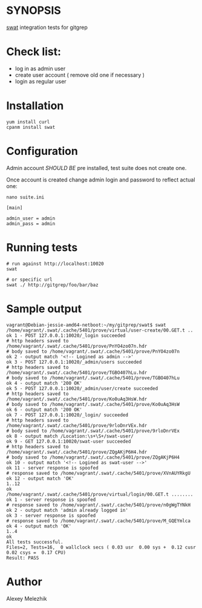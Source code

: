 # SYNOPSIS

[swat](https://github.com/melezhik/swat) integration tests for gitgrep

# Check list:

* log in as admin user
* create user account ( remove old one if necessary )
* login as regular user 

# Installation

    yum install curl
    cpanm install swat

# Configuration

Admin account _SHOULD BE_ pre installed, test suite does not create one.

Once account is created change admin login and password to reflect actual one:

    nano suite.ini

    [main]
    
    admin_user = admin
    admin_pass = admin


# Running tests

    # run against http://localhost:10020
    swat

    # or specific url
    swat ./ http://gitgrep/foo/bar/baz

# Sample output

    vagrant@Debian-jessie-amd64-netboot:~/my/gitprep/swat$ swat
    /home/vagrant/.swat/.cache/5401/prove/virtual/user-create/00.GET.t ..
    ok 1 - POST 127.0.0.1:10020/_login succeeded
    # http headers saved to /home/vagrant/.swat/.cache/5401/prove/PnYO4zo07n.hdr
    # body saved to /home/vagrant/.swat/.cache/5401/prove/PnYO4zo07n
    ok 2 - output match '<!-- Logined as admin -->'
    ok 3 - POST 127.0.0.1:10020/_admin/users succeeded
    # http headers saved to /home/vagrant/.swat/.cache/5401/prove/TGBO407hLu.hdr
    # body saved to /home/vagrant/.swat/.cache/5401/prove/TGBO407hLu
    ok 4 - output match '200 OK'
    ok 5 - POST 127.0.0.1:10020/_admin/user/create succeeded
    # http headers saved to /home/vagrant/.swat/.cache/5401/prove/Ko0uAq3HsW.hdr
    # body saved to /home/vagrant/.swat/.cache/5401/prove/Ko0uAq3HsW
    ok 6 - output match '200 OK'
    ok 7 - POST 127.0.0.1:10020/_login/ succeeded
    # http headers saved to /home/vagrant/.swat/.cache/5401/prove/9rloDnrVEx.hdr
    # body saved to /home/vagrant/.swat/.cache/5401/prove/9rloDnrVEx
    ok 8 - output match /Location:\s+\S+/swat-user/
    ok 9 - GET 127.0.0.1:10020/swat-user succeeded
    # http headers saved to /home/vagrant/.swat/.cache/5401/prove/ZQgAKjP6H4.hdr
    # body saved to /home/vagrant/.swat/.cache/5401/prove/ZQgAKjP6H4
    ok 10 - output match '<!-- Logined as swat-user -->'
    ok 11 - server response is spoofed
    # response saved to /home/vagrant/.swat/.cache/5401/prove/XVnAUYRkgU
    ok 12 - output match 'OK'
    1..12
    ok
    /home/vagrant/.swat/.cache/5401/prove/virtual/login/00.GET.t ........
    ok 1 - server response is spoofed
    # response saved to /home/vagrant/.swat/.cache/5401/prove/n0gWgTYNkH
    ok 2 - output match 'admin already logged in'
    ok 3 - server response is spoofed
    # response saved to /home/vagrant/.swat/.cache/5401/prove/M_GQEYmlca
    ok 4 - output match 'OK'
    1..4
    ok
    All tests successful.
    Files=2, Tests=16,  0 wallclock secs ( 0.03 usr  0.00 sys +  0.12 cusr  0.02 csys =  0.17 CPU)
    Result: PASS
    

# Author

Alexey Melezhik


